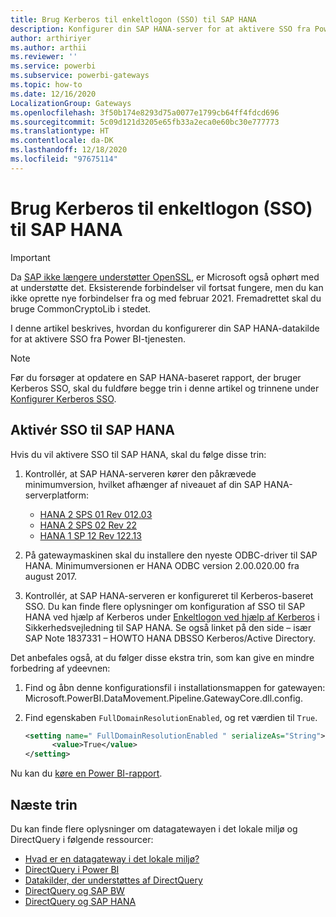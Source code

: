 ```yaml
---
title: Brug Kerberos til enkeltlogon (SSO) til SAP HANA
description: Konfigurer din SAP HANA-server for at aktivere SSO fra Power BI-tjenesten
author: arthiriyer
ms.author: arthii
ms.reviewer: ''
ms.service: powerbi
ms.subservice: powerbi-gateways
ms.topic: how-to
ms.date: 12/16/2020
LocalizationGroup: Gateways
ms.openlocfilehash: 3f50b174e8293d75a0077e1799cb64ff4fdcd696
ms.sourcegitcommit: 5c09d121d3205e65fb33a2eca0e60bc30e777773
ms.translationtype: HT
ms.contentlocale: da-DK
ms.lasthandoff: 12/18/2020
ms.locfileid: "97675114"
---
```

# <a name="use-kerberos-for-single-sign-on-sso-to-sap-hana"></a>Brug Kerberos til enkeltlogon (SSO) til SAP HANA

> [!IMPORTANT]
> Da [SAP ikke længere understøtter OpenSSL](https://help.sap.com/viewer/b3ee5778bc2e4a089d3299b82ec762a7/2.0.05/en-US/de15ffb1bb5710148386ffdfd857482a.html), er Microsoft også ophørt med at understøtte det. Eksisterende forbindelser vil fortsat fungere, men du kan ikke oprette nye forbindelser fra og med februar 2021. Fremadrettet skal du bruge CommonCryptoLib i stedet.

I denne artikel beskrives, hvordan du konfigurerer din SAP HANA-datakilde for at aktivere SSO fra Power BI-tjenesten.

> [!NOTE]
> Før du forsøger at opdatere en SAP HANA-baseret rapport, der bruger Kerberos SSO, skal du fuldføre begge trin i denne artikel og trinnene under [Konfigurer Kerberos SSO](service-gateway-sso-kerberos.md).

## <a name="enable-sso-for-sap-hana"></a>Aktivér SSO til SAP HANA

Hvis du vil aktivere SSO til SAP HANA, skal du følge disse trin:

1. Kontrollér, at SAP HANA-serveren kører den påkrævede minimumversion, hvilket afhænger af niveauet af din SAP HANA-serverplatform:
   - [HANA 2 SPS 01 Rev 012.03](https://launchpad.support.sap.com/#/notes/2557386)
   - [HANA 2 SPS 02 Rev 22](https://launchpad.support.sap.com/#/notes/2547324)
   - [HANA 1 SP 12 Rev 122.13](https://launchpad.support.sap.com/#/notes/2528439)

2. På gatewaymaskinen skal du installere den nyeste ODBC-driver til SAP HANA. Minimumversionen er HANA ODBC version 2.00.020.00 fra august 2017.

3. Kontrollér, at SAP HANA-serveren er konfigureret til Kerberos-baseret SSO. Du kan finde flere oplysninger om konfiguration af SSO til SAP HANA ved hjælp af Kerberos under [Enkeltlogon ved hjælp af Kerberos](https://help.sap.com/viewer/b3ee5778bc2e4a089d3299b82ec762a7/2.0.03/1885fad82df943c2a1974f5da0eed66d.html) i Sikkerhedsvejledning til SAP HANA. Se også linket på den side – især SAP Note 1837331 – HOWTO HANA DBSSO Kerberos/Active Directory.

Det anbefales også, at du følger disse ekstra trin, som kan give en mindre forbedring af ydeevnen:

1. Find og åbn denne konfigurationsfil i installationsmappen for gatewayen: Microsoft.PowerBI.DataMovement.Pipeline.GatewayCore.dll.config.

2. Find egenskaben `FullDomainResolutionEnabled`, og ret værdien til `True`.

    ```xml
    <setting name=" FullDomainResolutionEnabled " serializeAs="String">
          <value>True</value>
    </setting>
    ```

Nu kan du [køre en Power BI-rapport](service-gateway-sso-kerberos.md#run-a-power-bi-report).

## <a name="next-steps"></a>Næste trin

Du kan finde flere oplysninger om datagatewayen i det lokale miljø og DirectQuery i følgende ressourcer:

* [Hvad er en datagateway i det lokale miljø?](/data-integration/gateway/service-gateway-onprem)
* [DirectQuery i Power BI](desktop-directquery-about.md)
* [Datakilder, der understøttes af DirectQuery](power-bi-data-sources.md)
* [DirectQuery og SAP BW](desktop-directquery-sap-bw.md)
* [DirectQuery og SAP HANA](desktop-directquery-sap-hana.md)
